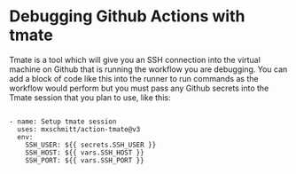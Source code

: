 # Debugging Github Actions with tmate

Tmate is a tool which will give you an SSH connection into the virtual machine on Github that is running the workflow you are debugging.  You can add a block of code like this into the runner to run commands as the workflow would perform but you must pass any Github secrets into the Tmate session that you plan to use, like this:



```

- name: Setup tmate session
  uses: mxschmitt/action-tmate@v3
  env:
    SSH_USER: ${{ secrets.SSH_USER }}
    SSH_HOST: ${{ vars.SSH_HOST }}
    SSH_PORT: ${{ vars.SSH_PORT }}

```
